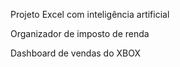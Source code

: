 Projeto Excel com inteligência artificial 

Organizador de imposto de renda

Dashboard de vendas do XBOX
